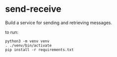 # send-receive
Build a service for sending and retrieving messages.

to run:
```
python3 -m venv venv
. ./venv/bin/activate
pip install -r requirements.txt
```
